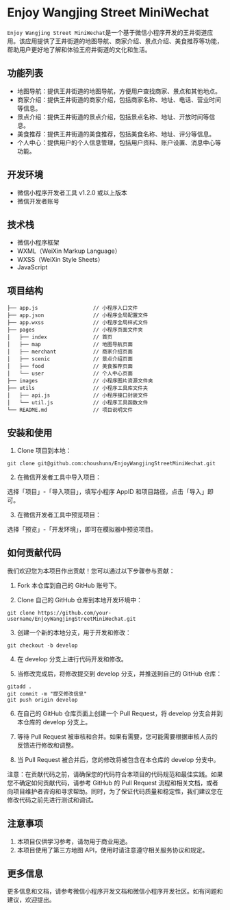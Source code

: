 
# Enjoy Wangjing Street MiniWechat

`Enjoy Wangjing Street MiniWechat`是一个基于微信小程序开发的王井街道应用。该应用提供了王井街道的地图导航、商家介绍、景点介绍、美食推荐等功能，帮助用户更好地了解和体验王府井街道的文化和生活。

## 功能列表

- 地图导航：提供王井街道的地图导航，方便用户查找商家、景点和其他地点。
- 商家介绍：提供王井街道的商家介绍，包括商家名称、地址、电话、营业时间等信息。
- 景点介绍：提供王井街道的景点介绍，包括景点名称、地址、开放时间等信息。
- 美食推荐：提供王井街道的美食推荐，包括美食名称、地址、评分等信息。
- 个人中心：提供用户的个人信息管理，包括用户资料、账户设置、消息中心等功能。

## 开发环境

- 微信小程序开发者工具 v1.2.0 或以上版本
- 微信开发者账号

## 技术栈

- 微信小程序框架
- WXML（WeiXin Markup Language）
- WXSS（WeiXin Style Sheets）
- JavaScript

## 项目结构

```
├── app.js                  // 小程序入口文件
├── app.json                // 小程序全局配置文件
├── app.wxss                // 小程序全局样式文件
├── pages                   // 小程序页面文件夹
│   ├── index               // 首页
│   ├── map                 // 地图导航页面
│   ├── merchant            // 商家介绍页面
│   ├── scenic              // 景点介绍页面
│   ├── food                // 美食推荐页面
│   └── user                // 个人中心页面
├── images                  // 小程序图片资源文件夹
├── utils                   // 小程序工具库文件夹
│   ├── api.js              // 小程序接口封装文件
│   └── util.js             // 小程序工具函数文件
└── README.md               // 项目说明文件
```

## 安装和使用

1. Clone 项目到本地：

```
git clone git@github.com:choushunn/EnjoyWangjingStreetMiniWechat.git
```

2. 在微信开发者工具中导入项目：

选择「项目」-「导入项目」，填写小程序 AppID 和项目路径，点击「导入」即可。

3. 在微信开发者工具中预览项目：

选择「预览」-「开发环境」，即可在模拟器中预览项目。

## 如何贡献代码

我们欢迎您为本项目作出贡献！您可以通过以下步骤参与贡献：

1. Fork 本仓库到自己的 GitHub 账号下。

2. Clone 自己的 GitHub 仓库到本地开发环境中：

```
git clone https://github.com/your-username/EnjoyWangjingStreetMiniWechat.git
```

3. 创建一个新的本地分支，用于开发和修改：

```
git checkout -b develop
```

4. 在 develop 分支上进行代码开发和修改。

5. 当修改完成后，将修改提交到 develop 分支，并推送到自己的 GitHub 仓库：

```
gitadd .
git commit -m "提交修改信息"
git push origin develop
```

6. 在自己的 GitHub 仓库页面上创建一个 Pull Request，将 develop 分支合并到本仓库的 develop 分支上。

7. 等待 Pull Request 被审核和合并。如果有需要，您可能需要根据审核人员的反馈进行修改和调整。

8. 当 Pull Request 被合并后，您的修改将被包含在本仓库的 develop 分支中。

注意：在贡献代码之前，请确保您的代码符合本项目的代码规范和最佳实践。如果您不确定如何贡献代码，请参考 GitHub 的 Pull Request 流程和相关文档，或者向项目维护者咨询和寻求帮助。同时，为了保证代码质量和稳定性，我们建议您在修改代码之前先进行测试和调试。

## 注意事项

1. 本项目仅供学习参考，请勿用于商业用途。
2. 本项目使用了第三方地图 API，使用时请注意遵守相关服务协议和规定。

## 更多信息

更多信息和文档，请参考微信小程序开发文档和微信小程序开发社区。如有问题和建议，欢迎提出。



